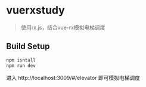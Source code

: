 # vuerxstudy

> 使用rx.js，结合vue-rx模拟电梯调度

## Build Setup

``` bash
npm isntall 
npm run dev
```
进入 http://localhost:3009/#/elevator 即可模拟电梯调度

 

